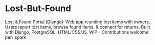 # Lost-But-Found
Lost &amp; Found Portal (Django): Web app reuniting lost items with owners. Users report lost items, browse found items, &amp; connect for returns. Built with Django, PostgreSQL, HTML/CSS/JS. WIP - Contributions welcome!  pen_spark
